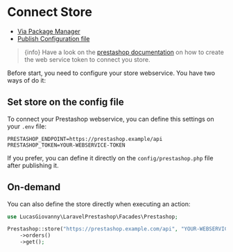 
# Connect Store

-   [Via Package Manager](#composer)
-   [Publish Configuration file](#publish-configuratio)

> {info} Have a look on the <a href="https://devdocs.prestashop.com/1.7/webservice/tutorials/creating-access/" target="_blank">prestashop documentation</a> on how to create the web service token to connect you store.

Before start, you need to configure your store webservice. You have two ways of do it:

<a name="composer"></a>

## Set store on the config file

To connect your Prestashop webservice, you can define this settings on your `.env` file:

```env
PRESTASHOP_ENDPOINT=https://prestashop.example/api
PRESTASHOP_TOKEN=YOUR-WEBSERVICE-TOKEN
```

If you prefer, you can define it directly on the `config/prestashop.php` file after publishing it.

<a name="composer"></a>

## On-demand

You can also define the store directly when executing an action:

```php
use LucasGiovanny\LaravelPrestashop\Facades\Prestashop;

Prestashop::store("https://prestashop.example.com/api", "YOUR-WEBSERVICE-TOKEN")
    ->orders()
    ->get();
```

